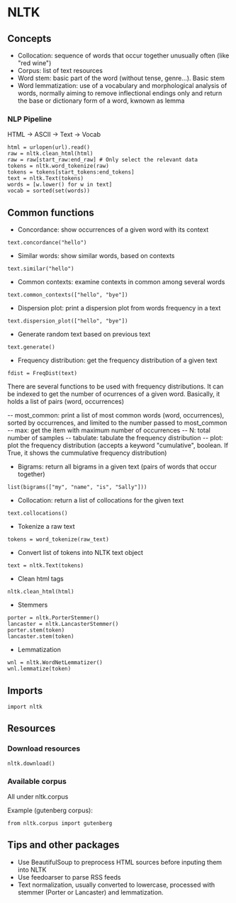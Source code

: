 # NLTK

## Concepts

- Collocation: sequence of words that occur together unusually often (like "red wine")
- Corpus: list of text resources
- Word stem: basic part of the word (without tense, genre...). Basic stem
- Word lemmatization: use of a vocabulary and morphological analysis of words, normally aiming to remove inflectional endings only and return the base or dictionary form of a word, kwnown as lemma

### NLP Pipeline

HTML -> ASCII -> Text -> Vocab

```
html = urlopen(url).read()
raw = nltk.clean_html(html)
raw = raw[start_raw:end_raw] # Only select the relevant data
tokens = nltk.word_tokenize(raw)
tokens = tokens[start_tokens:end_tokens]
text = nltk.Text(tokens)
words = [w.lower() for w in text]
vocab = sorted(set(words))
```

## Common functions

- Concordance: show occurrences of a given word with its context

```
text.concordance("hello")
```

- Similar words: show similar words, based on contexts

```
text.similar("hello")
```

- Common contexts: examine contexts in common among several words

```
text.common_contexts(["hello", "bye"])
```

- Dispersion plot: print a dispersion plot from words frequency in a text

```
text.dispersion_plot(["hello", "bye"])
```

- Generate random text based on previous text

```
text.generate()
```

- Frequency distribution: get the frequency distribution of a given text

```
fdist = FreqDist(text)
```

There are several functions to be used with frequency distributions. It can be indexed to get the number of ocurrences of a given word. Basically, it holds a list of pairs (word, occurrences) 

-- most\_common: print a list of most common words (word, occurrences), sorted by occurrences, and limited to the number passed to most\_common
-- max: get the item with maximum number of occurrences
-- N: total number of samples
-- tabulate: tabulate the frequency distribution
-- plot: plot the frequency distribution (accepts a keyword "cumulative", boolean. If True, it shows the cummulative frequency distribution)

- Bigrams: return all bigrams in a given text (pairs of words that occur together)

```
list(bigrams(["my", "name", "is", "Sally"]))
```

- Collocation: return a list of collocations for the given text

```
text.collocations()
```

- Tokenize a raw text

```
tokens = word_tokenize(raw_text)
```

- Convert list of tokens into NLTK text object

```
text = nltk.Text(tokens)
```

- Clean html tags

```
nltk.clean_html(html)
```

- Stemmers

```
porter = nltk.PorterStemmer()
lancaster = nltk.LancasterStemmer()
porter.stem(token)
lancaster.stem(token)
```

- Lemmatization

```
wnl = nltk.WordNetLemmatizer()
wnl.lemmatize(token)
```

## Imports

```
import nltk
```

## Resources

### Download resources

```
nltk.download()
```

### Available corpus

All under nltk.corpus

Example (gutenberg corpus):

```
from nltk.corpus import gutenberg
```

## Tips and other packages

- Use BeautifulSoup to preprocess HTML sources before inputing them into NLTK
- Use feedoarser to parse RSS feeds
- Text normalization, usually converted to lowercase, processed with stemmer (Porter or Lancaster) and lemmatization.

